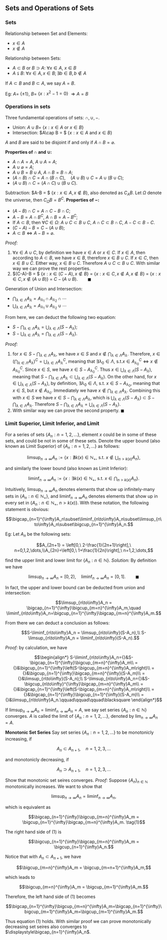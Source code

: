 ## Sets and Operations of Sets

### Sets

Relationship between Set and Elements:

- $x\in A$
- $x\notin A$

Relationship between Sets:

- $A\subset B\ \text{or}\ B\supset A:\ \forall x\in A,\ x\in B$
- $A\subsetneqq B:\ \forall x\in A, x\in B; \exists b\in B, b\notin A$

If $A\subset B$ and $B\subset A$, we say $A=B$.

Eg: $A=$ $`\{\pm1\}`$, $B=$ $`\{x:x^2-1=0\}`$ $\Rightarrow A=B$

### Operations in sets

Three fundamental operations of sets: $\cap, \cup, -$.

- Union: $A\cup B =$ $`\{x:x\in A\ \text{or}\ x\in B\}`$
- Intersection: $A\cap B = $ $`\{x:x\in A\ \text{and}\ x\in B\}`$

$A$ and $B$ are said to be disjoint if and only if $A\cap B=\varnothing$.

**Properties of $\cap$ and $\cup$:**

- $A\cap A = A,\ A\cup A = A$;
- $A\cup\varnothing = A$;
- $A\cup B = B\cup A,\ A\cap B = B\cap A$;
- $(A\cap B)\cap C = A\cap(B\cap C),\quad (A\cup B)\cup C = A\cup (B\cup C)$;
- $(A\cup B)\cap C = (A\cap C)\cup(B\cup C)$.

Subtraction: $A-B = $ $`\{x:x\in A, x\notin B\}`$, also denoted as $C_{A}B$. Let $\Omega$ denote the universe, then $C_{\Omega}B = B^C$.
**Properties of $-$:**

- $(A-B)\cap C = A\cap C - B\cap C$;
- $A - B = A\cap B^C,\ A\cap B = A - B^C$;
- If $A\subset B$, then $\forall C\in\Omega$: $A\cup C\subset B\cup C,\ A\cap C\subset B\cap C,\ A - C\subset B - C$.
- $(C - A) - B = C - (A\cup B)$;
- $A\subset B\iff A - B = \varnothing$.

*Proof:*
1. $\forall x\in A\cup C$, by definition we have $x\in A$ or $x\in C$. If $x\in A$, then according to $A\subset B$, we have $x\in B$, therefore $x\in B\cup C$. If $x\in C$, then $x\in B\cup C$. Either way, $x\in B\cup C$. Therefore $A\cup C\subset B\cup C$. With similar way we can prove the rest properties.
2. $(C-A)-B = $ $`\{x:x\in(C-A), x\notin B\}`$ $=$ $`\{x:x\in C, x\notin A, x\notin B\}`$ $=$ $`\{x:x\in C,x\notin(A\cup B)\}`$ $=$ $C-(A\cup B).\qquad\blacksquare$

Generation of Union and Intersection:

- $\displaystyle\bigcap_{\lambda\in\Lambda}A_{\lambda} = A_{\lambda_1}\cap A_{\lambda_2}\cap\cdots$
- $\displaystyle\bigcup_{\lambda\in\Lambda}A_{\lambda} = A_{\lambda_1}\cup A_{\lambda_2}\cup\cdots$

From here, we can deduct the following two equation:

- $\displaystyle S-\bigcap_{\lambda\in\Lambda}A_\lambda = \bigcup_{\lambda\in\Lambda}(S-A_\lambda)$;
- $\displaystyle S-\bigcup_{\lambda\in\Lambda}A_\lambda = \bigcap_{\lambda\in\Lambda}(S-A_\lambda)$.

*Proof:*
1. for $\displaystyle x\in S-\bigcap_{\lambda\in\Lambda}A_\lambda$, we have $x\in S$ and $\displaystyle x\notin\bigcap_{\lambda\in\Lambda}A_\lambda$. Therefore, $\displaystyle x\in\left(\bigcap_{\lambda\in\Lambda}A_\lambda\right)^C=\bigcup_{\lambda\in\Lambda}A_\lambda^C$, meaning that $\exists\lambda_0\in\Lambda$, s.t.$x\in A_{\lambda_0}^C\iff x\notin A_{\lambda_0}^C$. Since $x\in S$, we have $x\in S-A_{\lambda_0}^C$. Thus $\displaystyle x\in\bigcup_{\lambda\in\Lambda}(S-A_\lambda)$, meaning that $\displaystyle S-\bigcap_{\lambda\in\Lambda}A_\lambda\subset\bigcup_{\lambda\in\Lambda}(S-A_\lambda)$. On the other hand, for $\displaystyle x\in\bigcup_{\lambda\in\Lambda}(S-A_\lambda)$, by definition, $\exists \lambda_0\in\Lambda$, s.t. $x\in S-A_{\lambda_0}$, meaning that $x\in S$, but $x\notin A_{\lambda_0}$. Immediately we have $\displaystyle x\notin\bigcap_{\lambda\in\Lambda}A_{\lambda}$. Combining this with $x\in S$ we have $\displaystyle x\in S-\bigcap_{\lambda\in\Lambda}A_\lambda$, which is $\displaystyle\bigcup_{\lambda\in\Lambda}(S-A_\lambda)\subset S-\bigcap_{\lambda\in\Lambda}A_\lambda$. Therefore $\displaystyle S-\bigcap_{\lambda\in\Lambda}A_\lambda = \bigcup_{\lambda\in\Lambda}(S-A_\lambda)$.
2. With similar way we can prove the second property. $\blacksquare$

### Limit Superior, Limit Inferior, and Limit

For a series of sets $`\{A_n:n = 1, 2,\dots\}`$, element $x$ could be in some of these sets, and could be not in some of these sets. Denote the upper bound (also known as Limit Superior) of $`\{A_n:n = 1,2,\dots\}`$ as follows:

```math
\limsup_{n\to\infty}A_n:=\left\{x: \nexists k(x)\in\mathbb{N}_+,\ \text{s.t.}\ x\notin \bigcup_{n>k(x)}A_n\right\},
```

and similarly the lower bound (also known as Limit Inferior):
```math
\liminf_{n\to\infty}A_n:=\left\{x:\exists k(x)\in\mathbb{N}_+,\ \text{s.t.}\ x\in\bigcap_{n>k(x)}A_n\right\}.
```
Intuitively, $\displaystyle\limsup_{n\to\infty}A_n$ denotes elements that show up infinitely-many sets in $`\{A_n:n\in\mathbb{N}_+\}`$, and $\displaystyle\liminf_{n\to\infty}A_n$ denotes elements that show up in every set in $`\{A_n:n\in\mathbb{N}_+,\ n>k(x)\}`$. With these notation, the following statement is obvious:
```math
\bigcap_{n=1}^{\infty}A_n\subset\liminf_{n\to\infty}A_n\subset\limsup_{n\to\infty}A_n\subset\bigcup_{n=1}^{\infty}A_n.
```
Eg: Let $A_n$ be the following sets:
```math
A_{2n+1} = \left[0,\ 2-\frac{1}{2n+1}\right],\ n=0,1,2,\dots,\\A_{2n}=\left[0,\ 1+\frac{1}{2n}\right],\ n=1,2,\dots,
```
find the upper limit and lower limit for $`\{A_n:n\in\mathbb{N}\}`$.
*Solution:* By definition we have
```math
\limsup_{n\to\infty}A_n = [0,2),\quad\liminf_{n\to\infty}A_n=[0,1].\qquad\blacksquare
```

In fact, the upper and lower bound can be deducted from union and intersection:
```math
\limsup_{n\to\infty}A_n = \bigcap_{n=1}^{\infty}\bigcup_{m=n}^{\infty}A_m,\quad \liminf_{n\to\infty}A_n=\bigcup_{n=1}^{\infty}\bigcap_{m=n}^{\infty}A_m.
```
From there we can deduct a conclusion as follows:
```math
S-\liminf_{n\to\infty}A_n = \limsup_{n\to\infty}(S-A_n),\\
S-\limsup_{n\to\infty}A_n = \liminf_{n\to\infty}(S-A_n).
```
*Proof:* by calculation, we have
```math
\begin{align*}
S-\liminf_{n\to\infty}A_n={}&S-\bigcap_{n=1}^{\infty}\bigcup_{m=n}^{\infty}A_m\\
={}&\bigcup_{n=1}^{\infty}\left(S-\bigcup_{m=n}^{\infty}A_m\right)\\
={}&\bigcup_{n=1}^{\infty}\bigcap_{m=n}^{\infty}(S-A_m)\\
={}&\limsup_{n\to\infty}(S-A_n);\\
S-\limsup_{n\to\infty}A_n={}&S-\bigcup_{n\to\infty}^{\infty}\bigcap_{m=n}^{\infty}A_m\\
={}&\bigcap_{n=1}^{\infty}\left(S-\bigcap_{m=n}^{\infty}A_m\right)\\
={}&\bigcap_{n=1}^{\infty}\bigcup_{n=1}^{\infty}(S-A_m)\\
={}&\limsup_{n\to\infty}A_n.\qquad\qquad\qquad\blacksquare
\end{align*}
```

If $\displaystyle\limsup_{n\to\infty}A_n=\liminf_{n\to\infty}A_n=A$, we say set series $\{A_n:n\in\mathbb{N}\}$ converges. $A$ is called the limit of $`\{A_n:n = 1,2,\dots\}`$, denoted by $\displaystyle\lim_{n\to\infty}A_n=A$.

**Monotonic Set Series**
Say set series $\{A_n:n=1,2,\dots\}$ to be monotonicly increasing, if 
```math
A_n\subset A_{n+1},\quad n=1,2,3,\dots
```
and monotonicly decreasing, if
```math
A_n\supset A_{n+1},\quad n = 1, 2,3,\dots
```
Show that monotonic set seires converges.
*Proof:* Suppose $\{A_n\}_{n\in\mathbb{N}}$ monotonically increases. We want to show that
```math
\limsup_{n\to\infty}A_n = \liminf_{n\to\infty}A_n,
```
which is equivalent as 
```math
\bigcap_{n=1}^{\infty}\bigcup_{m=n}^{\infty}A_m = \bigcup_{n=1}^{\infty}\bigcap_{m=n}^{\infty}A_m. \tag{1}
```
The right hand side of (1) is
```math
\bigcup_{n=1}^{\infty}\bigcap_{m=n}^{\infty}A_m = \bigcup_{n=1}^{\infty}A_n.
```
Notice that with $A_n \subset A_{n+1}$, we have
```math
\bigcup_{m=n}^{\infty}A_m = \bigcup_{m=n+1}^{\infty}A_m,
```
which leads to 
```math
\bigcup_{m=n}^{\infty}A_m = \bigcup_{m=1}^{\infty}A_m.
```
Therefore, the left hand side of (1) becomes
```math
\bigcap_{n=1}^{\infty}\bigcup_{m=n}^{\infty}A_m=\bigcap_{n=1}^{\infty}\bigcup_{m=1}^{\infty}A_m=\bigcup_{m=1}^{\infty}A_m.
```
Thus equation (1) holds. With similar proof we can prove monotonically decreasing set seires also converges to $\displaystyle\bigcap_{n=1}^{\infty}A_n$.
